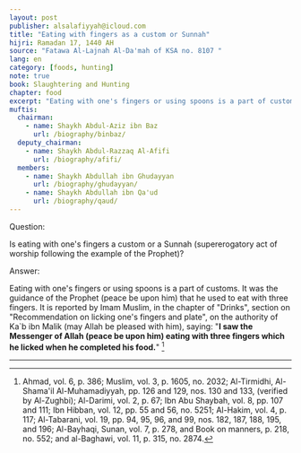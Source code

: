 ```yaml
---
layout: post
publisher: alsalafiyyah@icloud.com
title: "Eating with fingers as a custom or Sunnah"
hijri: Ramadan 17, 1440 AH
source: "Fatawa Al-Lajnah Al-Da'mah of KSA no. 8107 "
lang: en
category: [foods, hunting]
note: true
book: Slaughtering and Hunting
chapter: food
excerpt: "Eating with one's fingers or using spoons is a part of customs. It was the guidance of the Prophet (peace be upon him) that he used to eat with three fingers."
muftis:
  chairman: 
    - name: Shaykh Abdul-Aziz ibn Baz
      url: /biography/binbaz/
  deputy_chairman:
    - name: Shaykh Abdul-Razzaq Al-Afifi
      url: /biography/afifi/
  members: 
    - name: Shaykh Abdullah ibn Ghudayyan
      url: /biography/ghudayyan/
    - name: Shaykh Abdullah ibn Qa'ud
      url: /biography/qaud/
---
```


Question: 

Is eating with one's fingers a custom or a Sunnah (supererogatory act of worship following the example of the Prophet)?

Answer: 

Eating with one's fingers or using spoons is a part of customs. It was the guidance of the Prophet (peace be upon him) that he used to eat with three fingers. It is reported by Imam Muslim, in the chapter of "Drinks", section on "Recommendation on licking one's fingers and plate", on the authority of Ka`b ibn Malik (may Allah be pleased with him), saying: "**I saw the Messenger of Allah (peace be upon him) eating with three fingers which he licked when he completed his food.**" [^1]

---

[^1]: Ahmad, vol. 6, p. 386; Muslim, vol. 3, p. 1605, no. 2032; Al-Tirmidhi, Al-Shama'il Al-Muhamadiyyah, pp. 126 and 129, nos. 130 and 133, (verified by Al-Zughbi); Al-Darimi, vol. 2, p. 67; Ibn Abu Shaybah, vol. 8, pp. 107 and 111; Ibn Hibban, vol. 12, pp. 55 and 56, no. 5251; Al-Hakim, vol. 4, p. 117; Al-Tabarani, vol. 19, pp. 94, 95, 96, and 99, nos. 182, 187, 188, 195, and 196; Al-Bayhaqi, Sunan, vol. 7, p. 278, and Book on manners, p. 218, no. 552; and al-Baghawi, vol. 11, p. 315, no. 2874.
